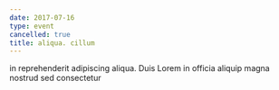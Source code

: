 ```yaml
---
date: 2017-07-16
type: event
cancelled: true
title: aliqua. cillum
---
```

in reprehenderit adipiscing aliqua. Duis Lorem in officia aliquip magna nostrud sed consectetur